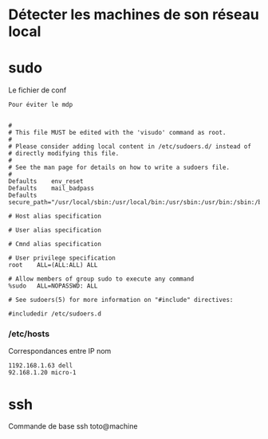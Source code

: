 
# Détecter les machines de son réseau local

# sudo

Le fichier de conf 

```
Pour éviter le mdp


#
# This file MUST be edited with the 'visudo' command as root.
#
# Please consider adding local content in /etc/sudoers.d/ instead of
# directly modifying this file.
#
# See the man page for details on how to write a sudoers file.
#
Defaults	env_reset
Defaults	mail_badpass
Defaults	secure_path="/usr/local/sbin:/usr/local/bin:/usr/sbin:/usr/bin:/sbin:/bin"

# Host alias specification

# User alias specification

# Cmnd alias specification

# User privilege specification
root	ALL=(ALL:ALL) ALL

# Allow members of group sudo to execute any command
%sudo	ALL=NOPASSWD: ALL

# See sudoers(5) for more information on "#include" directives:

#includedir /etc/sudoers.d

```

### /etc/hosts

Correspondances entre IP nom

```
1192.168.1.63 dell
92.168.1.20 micro-1

```


# ssh

Commande de base
ssh toto@machine
